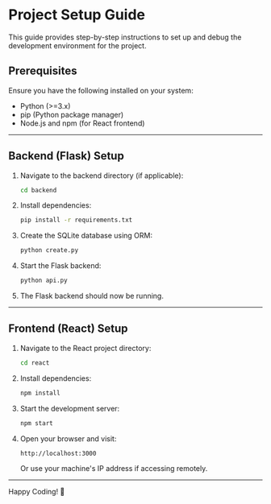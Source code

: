 # Project Setup Guide

This guide provides step-by-step instructions to set up and debug the development environment for the project.

## Prerequisites

Ensure you have the following installed on your system:
- Python (>=3.x)
- pip (Python package manager)
- Node.js and npm (for React frontend)

---

## Backend (Flask) Setup

1. Navigate to the backend directory (if applicable):
   ```sh
   cd backend
   ```
2. Install dependencies:
   ```sh
   pip install -r requirements.txt
   ```
3. Create the SQLite database using ORM:
   ```sh
   python create.py
   ```
4. Start the Flask backend:
   ```sh
   python api.py
   ```
5. The Flask backend should now be running.

---

## Frontend (React) Setup

1. Navigate to the React project directory:
   ```sh
   cd react
   ```
2. Install dependencies:
   ```sh
   npm install
   ```
3. Start the development server:
   ```sh
   npm start
   ```
4. Open your browser and visit:
   ```
   http://localhost:3000
   ```
   Or use your machine's IP address if accessing remotely.

---

Happy Coding! 🚀


